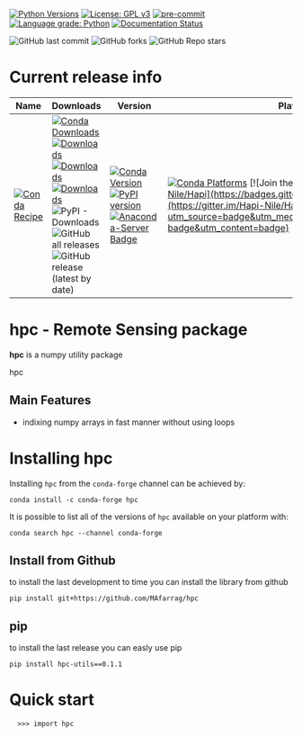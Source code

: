 [![Python Versions](https://img.shields.io/pypi/pyversions/hpc.png)](https://img.shields.io/pypi/pyversions/hpc)
[![License: GPL v3](https://img.shields.io/badge/License-GPLv3-blue.svg)](https://www.gnu.org/licenses/gpl-3.0)
[![pre-commit](https://img.shields.io/badge/pre--commit-enabled-brightgreen?logo=pre-commit&logoColor=white)](https://github.com/pre-commit/pre-commit)
[![Language grade: Python](https://img.shields.io/lgtm/grade/python/g/MAfarrag/hpc.svg?logo=lgtm&logoWidth=18)](https://lgtm.com/projects/g/MAfarrag/hpc/context:python)
[![Documentation Status](https://readthedocs.org/projects/hpc/badge/?version=latest)](https://hpc.readthedocs.io/en/latest/?badge=latest)


![GitHub last commit](https://img.shields.io/github/last-commit/MAfarrag/hpc)
![GitHub forks](https://img.shields.io/github/forks/MAfarrag/hpc?style=social)
![GitHub Repo stars](https://img.shields.io/github/stars/MAfarrag/hpc?style=social)


Current release info
====================

| Name | Downloads                                                                                                                                                                                                                                                                                                                                                                                                                                                                                                                                                                                                                                                                                                                                                                          | Version | Platforms |
| --- |------------------------------------------------------------------------------------------------------------------------------------------------------------------------------------------------------------------------------------------------------------------------------------------------------------------------------------------------------------------------------------------------------------------------------------------------------------------------------------------------------------------------------------------------------------------------------------------------------------------------------------------------------------------------------------------------------------------------------------------------------------------------------------| --- | --- |
| [![Conda Recipe](https://img.shields.io/badge/recipe-hpc-green.svg)](https://anaconda.org/conda-forge/hpc) | [![Conda Downloads](https://img.shields.io/conda/dn/conda-forge/hpc.svg)](https://anaconda.org/conda-forge/hpc) [![Downloads](https://pepy.tech/badge/hpc)](https://pepy.tech/project/hpc) [![Downloads](https://pepy.tech/badge/hpc/month)](https://pepy.tech/project/hpc)  [![Downloads](https://pepy.tech/badge/hpc/week)](https://pepy.tech/project/hpc)  ![PyPI - Downloads](https://img.shields.io/pypi/dd/hpc?color=blue&style=flat-square) ![GitHub all releases](https://img.shields.io/github/downloads/MAfarrag/hpc/total) ![GitHub release (latest by date)](https://img.shields.io/github/downloads/MAfarrag/hpc/0.1.0/total) | [![Conda Version](https://img.shields.io/conda/vn/conda-forge/hpc.svg)](https://anaconda.org/conda-forge/hpc) [![PyPI version](https://badge.fury.io/py/hpc.svg)](https://badge.fury.io/py/hpc) [![Anaconda-Server Badge](https://anaconda.org/conda-forge/hpc/badges/version.svg)](https://anaconda.org/conda-forge/hpc) | [![Conda Platforms](https://img.shields.io/conda/pn/conda-forge/hpc.svg)](https://anaconda.org/conda-forge/hpc) [![Join the chat at https://gitter.im/Hapi-Nile/Hapi](https://badges.gitter.im/Hapi-Nile/Hapi.svg)](https://gitter.im/Hapi-Nile/Hapi?utm_source=badge&utm_medium=badge&utm_campaign=pr-badge&utm_content=badge) |

hpc - Remote Sensing package
=====================================================================
**hpc** is a numpy utility package

hpc

Main Features
-------------
  - indixing numpy arrays in fast manner without using loops


Installing hpc
===============

Installing `hpc` from the `conda-forge` channel can be achieved by:

```
conda install -c conda-forge hpc
```

It is possible to list all of the versions of `hpc` available on your platform with:

```
conda search hpc --channel conda-forge
```

## Install from Github
to install the last development to time you can install the library from github
```
pip install git+https://github.com/MAfarrag/hpc
```

## pip
to install the last release you can easly use pip
```
pip install hpc-utils==0.1.1
```

Quick start
===========

```
  >>> import hpc
```
